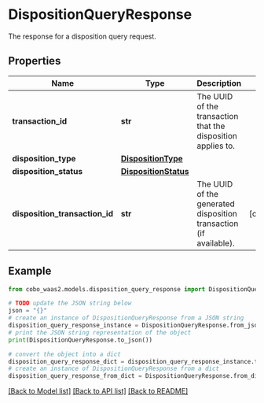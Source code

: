 # DispositionQueryResponse

The response for a disposition query request.

## Properties

Name | Type | Description | Notes
------------ | ------------- | ------------- | -------------
**transaction_id** | **str** | The UUID of the transaction that the disposition applies to. | 
**disposition_type** | [**DispositionType**](DispositionType.md) |  | 
**disposition_status** | [**DispositionStatus**](DispositionStatus.md) |  | 
**disposition_transaction_id** | **str** | The UUID of the generated disposition transaction (if available). | [optional] 

## Example

```python
from cobo_waas2.models.disposition_query_response import DispositionQueryResponse

# TODO update the JSON string below
json = "{}"
# create an instance of DispositionQueryResponse from a JSON string
disposition_query_response_instance = DispositionQueryResponse.from_json(json)
# print the JSON string representation of the object
print(DispositionQueryResponse.to_json())

# convert the object into a dict
disposition_query_response_dict = disposition_query_response_instance.to_dict()
# create an instance of DispositionQueryResponse from a dict
disposition_query_response_from_dict = DispositionQueryResponse.from_dict(disposition_query_response_dict)
```
[[Back to Model list]](../README.md#documentation-for-models) [[Back to API list]](../README.md#documentation-for-api-endpoints) [[Back to README]](../README.md)


